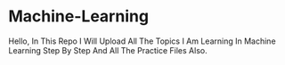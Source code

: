 # Machine-Learning
Hello, In This Repo I Will Upload All The Topics I Am Learning In Machine Learning Step By Step And All The Practice Files Also.

